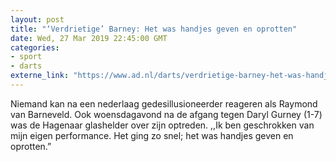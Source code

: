 ```yaml
---
layout: post
title: "‘Verdrietige’ Barney: Het was handjes geven en oprotten"
date: Wed, 27 Mar 2019 22:45:00 GMT
categories: 
- sport 
- darts 
externe_link: "https://www.ad.nl/darts/verdrietige-barney-het-was-handjes-geven-en-oprotten~ac66676a/"
---
```


Niemand kan na een nederlaag gedesillusioneerder reageren als Raymond van Barneveld. Ook woensdagavond na de afgang tegen Daryl Gurney (1-7) was de Hagenaar glashelder over zijn optreden. ,,Ik ben geschrokken van mijn eigen performance. Het ging zo snel; het was handjes geven en oprotten.”

